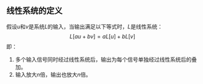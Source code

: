 ## 线性系统的定义

假设$u$和$v$是系统$L$的输入，当输出满足以下等式时，$L$是线性系统：
$$
L[au+bv]=aL[u]+bL[v]
$$
即：

1. 多个输入信号同时经过线性系统后，输出为每个信号单独经过线性系统后的叠加。
2. 输入放大$n$倍，输出也放大$n$倍。

